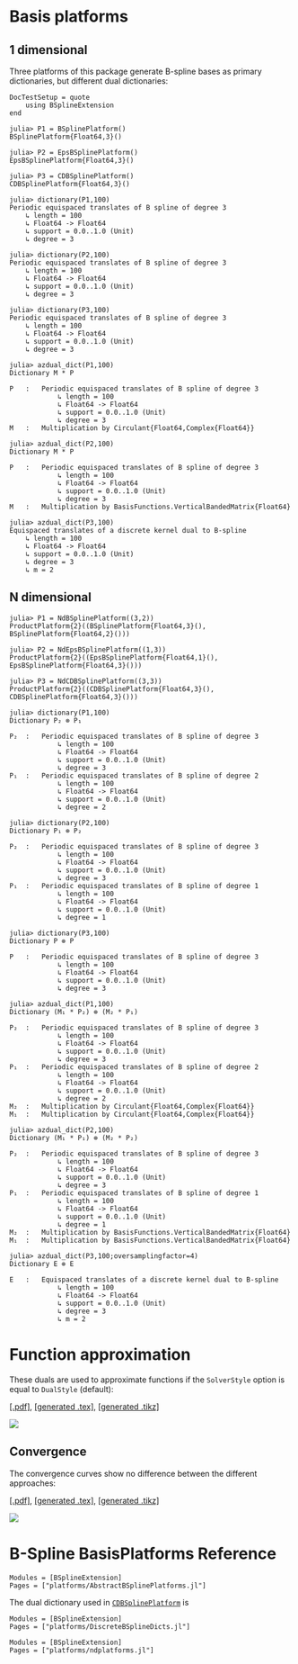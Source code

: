
# Basis platforms
## 1 dimensional
Three platforms of this package generate B-spline bases as primary dictionaries, but different dual dictionaries:

```@meta
DocTestSetup = quote
    using BSplineExtension    
end
```

```jldoctest basis
julia> P1 = BSplinePlatform()
BSplinePlatform{Float64,3}()

julia> P2 = EpsBSplinePlatform()
EpsBSplinePlatform{Float64,3}()

julia> P3 = CDBSplinePlatform()
CDBSplinePlatform{Float64,3}()

julia> dictionary(P1,100)
Periodic equispaced translates of B spline of degree 3
    ↳ length = 100
    ↳ Float64 -> Float64
    ↳ support = 0.0..1.0 (Unit)
    ↳ degree = 3

julia> dictionary(P2,100)
Periodic equispaced translates of B spline of degree 3
    ↳ length = 100
    ↳ Float64 -> Float64
    ↳ support = 0.0..1.0 (Unit)
    ↳ degree = 3

julia> dictionary(P3,100)
Periodic equispaced translates of B spline of degree 3
    ↳ length = 100
    ↳ Float64 -> Float64
    ↳ support = 0.0..1.0 (Unit)
    ↳ degree = 3

julia> azdual_dict(P1,100)
Dictionary M * P

P	:	Periodic equispaced translates of B spline of degree 3
		    ↳ length = 100
		    ↳ Float64 -> Float64
		    ↳ support = 0.0..1.0 (Unit)
		    ↳ degree = 3
M	:	Multiplication by Circulant{Float64,Complex{Float64}}

julia> azdual_dict(P2,100)
Dictionary M * P

P	:	Periodic equispaced translates of B spline of degree 3
		    ↳ length = 100
		    ↳ Float64 -> Float64
		    ↳ support = 0.0..1.0 (Unit)
		    ↳ degree = 3
M	:	Multiplication by BasisFunctions.VerticalBandedMatrix{Float64}

julia> azdual_dict(P3,100)
Equispaced translates of a discrete kernel dual to B-spline
    ↳ length = 100
    ↳ Float64 -> Float64
    ↳ support = 0.0..1.0 (Unit)
    ↳ degree = 3
    ↳ m = 2
```

## N dimensional
```jldoctest basis
julia> P1 = NdBSplinePlatform((3,2))
ProductPlatform{2}((BSplinePlatform{Float64,3}(), BSplinePlatform{Float64,2}()))

julia> P2 = NdEpsBSplinePlatform((1,3))
ProductPlatform{2}((EpsBSplinePlatform{Float64,1}(), EpsBSplinePlatform{Float64,3}()))

julia> P3 = NdCDBSplinePlatform((3,3))
ProductPlatform{2}((CDBSplinePlatform{Float64,3}(), CDBSplinePlatform{Float64,3}()))

julia> dictionary(P1,100)
Dictionary P₂ ⊗ P₁

P₂	:	Periodic equispaced translates of B spline of degree 3
		    ↳ length = 100
		    ↳ Float64 -> Float64
		    ↳ support = 0.0..1.0 (Unit)
		    ↳ degree = 3
P₁	:	Periodic equispaced translates of B spline of degree 2
		    ↳ length = 100
		    ↳ Float64 -> Float64
		    ↳ support = 0.0..1.0 (Unit)
		    ↳ degree = 2

julia> dictionary(P2,100)
Dictionary P₁ ⊗ P₂

P₂	:	Periodic equispaced translates of B spline of degree 3
		    ↳ length = 100
		    ↳ Float64 -> Float64
		    ↳ support = 0.0..1.0 (Unit)
		    ↳ degree = 3
P₁	:	Periodic equispaced translates of B spline of degree 1
		    ↳ length = 100
		    ↳ Float64 -> Float64
		    ↳ support = 0.0..1.0 (Unit)
		    ↳ degree = 1

julia> dictionary(P3,100)
Dictionary P ⊗ P

P	:	Periodic equispaced translates of B spline of degree 3
		    ↳ length = 100
		    ↳ Float64 -> Float64
		    ↳ support = 0.0..1.0 (Unit)
		    ↳ degree = 3

julia> azdual_dict(P1,100)
Dictionary (M₁ * P₂) ⊗ (M₂ * P₁)

P₂	:	Periodic equispaced translates of B spline of degree 3
		    ↳ length = 100
		    ↳ Float64 -> Float64
		    ↳ support = 0.0..1.0 (Unit)
		    ↳ degree = 3
P₁	:	Periodic equispaced translates of B spline of degree 2
		    ↳ length = 100
		    ↳ Float64 -> Float64
		    ↳ support = 0.0..1.0 (Unit)
		    ↳ degree = 2
M₂	:	Multiplication by Circulant{Float64,Complex{Float64}}
M₁	:	Multiplication by Circulant{Float64,Complex{Float64}}

julia> azdual_dict(P2,100)
Dictionary (M₁ * P₁) ⊗ (M₂ * P₂)

P₂	:	Periodic equispaced translates of B spline of degree 3
		    ↳ length = 100
		    ↳ Float64 -> Float64
		    ↳ support = 0.0..1.0 (Unit)
		    ↳ degree = 3
P₁	:	Periodic equispaced translates of B spline of degree 1
		    ↳ length = 100
		    ↳ Float64 -> Float64
		    ↳ support = 0.0..1.0 (Unit)
		    ↳ degree = 1
M₂	:	Multiplication by BasisFunctions.VerticalBandedMatrix{Float64}
M₁	:	Multiplication by BasisFunctions.VerticalBandedMatrix{Float64}

julia> azdual_dict(P3,100;oversamplingfactor=4)
Dictionary E ⊗ E

E	:	Equispaced translates of a discrete kernel dual to B-spline
		    ↳ length = 100
		    ↳ Float64 -> Float64
		    ↳ support = 0.0..1.0 (Unit)
		    ↳ degree = 3
		    ↳ m = 2
```

# Function approximation

These duals are used to approximate functions if the `SolverStyle` option is equal to `DualStyle` (default):


[\[.pdf\]](figs/basis.pdf), [\[generated .tex\]](figs/basis.tex), [\[generated .tikz\]](figs/basis.tikz)

![](figs/basis.svg)

## Convergence

The convergence curves show no difference between the different approaches:

[\[.pdf\]](figs/convergence_basis.pdf), [\[generated .tex\]](figs/convergence_basis.tex), [\[generated .tikz\]](figs/convergence_basis.tikz)

![](figs/convergence_basis.svg)

# B-Spline BasisPlatforms Reference

```@autodocs
Modules = [BSplineExtension]
Pages = ["platforms/AbstractBSplinePlatforms.jl"]
```

The dual dictionary used in [`CDBSplinePlatform`](@ref) is

```@autodocs
Modules = [BSplineExtension]
Pages = ["platforms/DiscreteBSplineDicts.jl"]
```

```@autodocs
Modules = [BSplineExtension]
Pages = ["platforms/ndplatforms.jl"]
```
